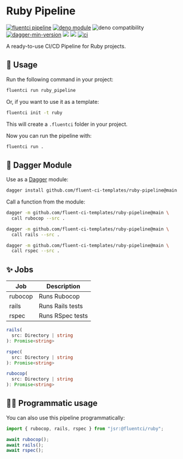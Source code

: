 # Ruby Pipeline

[![fluentci pipeline](https://shield.fluentci.io/x/ruby_pipeline)](https://pkg.fluentci.io/ruby_pipeline)
[![deno module](https://shield.deno.dev/x/ruby_pipeline)](https://deno.land/x/ruby_pipeline)
![deno compatibility](https://shield.deno.dev/deno/^1.41)
[![dagger-min-version](https://shield.fluentci.io/dagger/v0.11.7)](https://dagger.io)
[![](https://jsr.io/badges/@fluentci/ruby)](https://jsr.io/@fluentci/ruby)
[![](https://img.shields.io/codecov/c/gh/fluent-ci-templates/ruby-pipeline)](https://codecov.io/gh/fluent-ci-templates/ruby-pipeline)
[![ci](https://github.com/fluent-ci-templates/ruby-pipeline/actions/workflows/ci.yml/badge.svg)](https://github.com/fluent-ci-templates/ruby-pipeline/actions/workflows/ci.yml)

A ready-to-use CI/CD Pipeline for Ruby projects.

## 🚀 Usage

Run the following command in your project:

```bash
fluentci run ruby_pipeline
```

Or, if you want to use it as a template:

```bash
fluentci init -t ruby
```

This will create a `.fluentci` folder in your project.

Now you can run the pipeline with:

```bash
fluentci run .
```

## 🧩 Dagger Module

Use as a [Dagger](https://dagger.io) module:

```bash
dagger install github.com/fluent-ci-templates/ruby-pipeline@main
```

Call a function from the module:

```bash
dagger -m github.com/fluent-ci-templates/ruby-pipeline@main \
  call rubocop --src .

dagger -m github.com/fluent-ci-templates/ruby-pipeline@main \
  call rails --src .

dagger -m github.com/fluent-ci-templates/ruby-pipeline@main \
  call rspec --src .
```

## ✨ Jobs

| Job           | Description       |
| ------------- | ----------------- |
| rubocop       | Runs Rubocop      |
| rails         | Runs Rails tests  |
| rspec         | Runs RSpec tests  |

```typescript
rails(
  src: Directory | string
): Promise<string>

rspec(
  src: Directory | string
): Promise<string>

rubocop(
  src: Directory | string
): Promise<string>
```

## 👨‍💻 Programmatic usage

You can also use this pipeline programmatically:

```ts
import { rubocop, rails, rspec } from "jsr:@fluentci/ruby";

await rubocop();
await rails();
await rspec();
```
